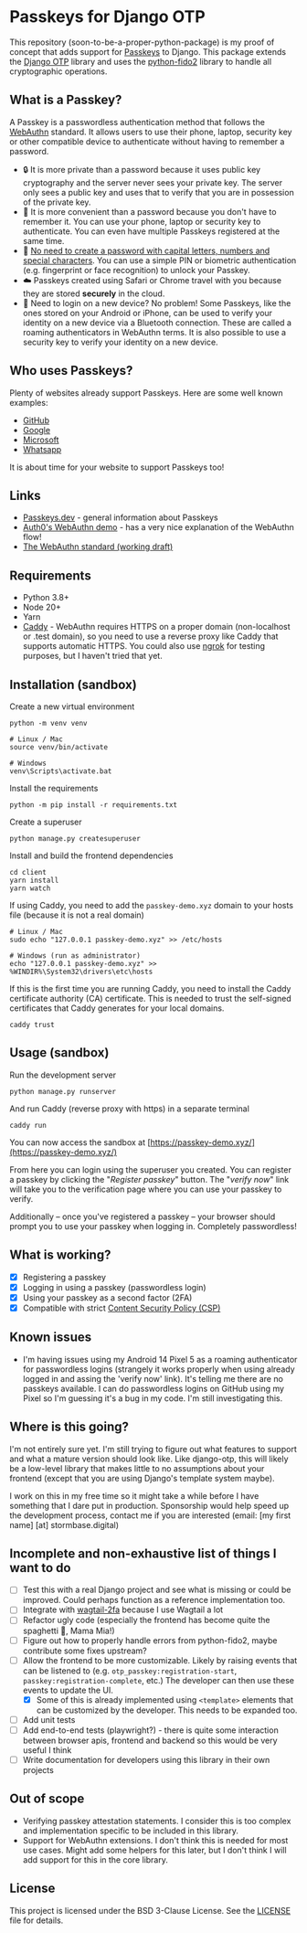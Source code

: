 # Passkeys for Django OTP

This repository (soon-to-be-a-proper-python-package) is my proof of concept that adds support for [Passkeys](https://passkeys.dev/) to Django. This package extends the [Django OTP](https://github.com/django-otp/django-otp) library and uses the [python-fido2](https://github.com/Yubico/python-fido2/) library to handle all cryptographic operations.

## What is a Passkey?

A Passkey is a passwordless authentication method that follows the [WebAuthn](https://www.w3.org/TR/webauthn-3/) standard. It allows users to use their phone, laptop, security key or other compatible device to authenticate without having to remember a password.

- 🔒 It is more private than a password because it uses public key cryptography and the server never sees your private key. The server only sees a public key and uses that to verify that you are in possession of the private key.
- 🤖 It is more convenient than a password because you don't have to remember it. You can use your phone, laptop or security key to authenticate. You can even have multiple Passkeys registered at the same time.
- 🎉 [No need to create a password with capital letters, numbers and special characters](https://neal.fun/password-game/). You can use a simple PIN or biometric authentication (e.g. fingerprint or face recognition) to unlock your Passkey.
- ☁️ Passkeys created using Safari or Chrome travel with you because they are stored **securely** in the cloud.
- 📱 Need to login on a new device? No problem! Some Passkeys, like the ones stored on your Android or iPhone, can be used to verify your identity on a new device via a Bluetooth connection. These are called a roaming authenticators in WebAuthn terms. It is also possible to use a security key to verify your identity on a new device.

## Who uses Passkeys?

Plenty of websites already support Passkeys. Here are some well known examples:

- [GitHub](https://docs.github.com/en/authentication/authenticating-with-a-passkey/signing-in-with-a-passkey)
- [Google](https://support.google.com/accounts/answer/13548313?hl=en)
- [Microsoft](https://support.microsoft.com/en-us/account-billing/set-up-a-security-key-as-your-verification-method-2911cacd-efa5-4593-ae22-e09ae14c6698)
- [Whatsapp](https://www.threads.net/@wcathcart/post/Cyd27d7pex8)

It is about time for your website to support Passkeys too!

## Links

- [Passkeys.dev](https://passkeys.dev/) - general information about Passkeys
- [Auth0's WebAuthn demo](https://webauthn.me/) - has a very nice explanation of the WebAuthn flow!
- [The WebAuthn standard (working draft)](https://www.w3.org/TR/webauthn-3/)

## Requirements

- Python 3.8+
- Node 20+
- Yarn
- [Caddy](https://github.com/caddyserver/caddy) - WebAuthn requires HTTPS on a proper domain (non-localhost or .test domain), so you need to use a reverse proxy like Caddy that supports automatic HTTPS. You could also use [ngrok](https://ngrok.com/) for testing purposes, but I haven't tried that yet.

## Installation (sandbox)

Create a new virtual environment

    python -m venv venv

    # Linux / Mac
    source venv/bin/activate

    # Windows
    venv\Scripts\activate.bat

Install the requirements

    python -m pip install -r requirements.txt

Create a superuser

    python manage.py createsuperuser

Install and build the frontend dependencies

    cd client
    yarn install
    yarn watch

If using Caddy, you need to add the `passkey-demo.xyz` domain to your hosts file (because it is not a real domain)

    # Linux / Mac
    sudo echo "127.0.0.1 passkey-demo.xyz" >> /etc/hosts

    # Windows (run as administrator)
    echo "127.0.0.1 passkey-demo.xyz" >> %WINDIR%\System32\drivers\etc\hosts

If this is the first time you are running Caddy, you need to install the Caddy certificate authority (CA) certificate. This is needed to trust the self-signed certificates that Caddy generates for your local domains.

    caddy trust

## Usage (sandbox)

Run the development server

    python manage.py runserver

And run Caddy (reverse proxy with https) in a separate terminal

    caddy run

You can now access the sandbox at [https://passkey-demo.xyz/](https://passkey-demo.xyz/)

From here you can login using the superuser you created. You can register a passkey by clicking the "_Register passkey_" button. The "_verify now_" link will take you to the verification page where you can use your passkey to verify.

Additionally – once you've registered a passkey – your browser should prompt you to use your passkey when logging in. Completely passwordless!

## What is working?

- [x] Registering a passkey
- [x] Logging in using a passkey (passwordless login)
- [x] Using your passkey as a second factor (2FA)
- [x] Compatible with strict [Content Security Policy (CSP)](https://content-security-policy.com/)

## Known issues

- I'm having issues using my Android 14 Pixel 5 as a roaming authenticator for passwordless logins (strangely it works properly when using already logged in and assing the 'verify now' link). It's telling me there are no passkeys available. I can do passwordless logins on GitHub using my Pixel so I'm guessing it's a bug in my code. I'm still investigating this.

## Where is this going?

I'm not entirely sure yet. I'm still trying to figure out what features to support and what a mature version should look like. Like django-otp, this will likely be a low-level library that makes little to no assumptions about your frontend (except that you are using Django's template system maybe).

I work on this in my free time so it might take a while before I have something that I dare put in production. Sponsorship would help speed up the development process, contact me if you are interested (email: [my first name] [at] stormbase.digital)

## Incomplete and non-exhaustive list of things I want to do

- [ ] Test this with a real Django project and see what is missing or could be improved. Could perhaps function as a reference implementation too.
- [ ] Integrate with [wagtail-2fa](https://github.com/labd/wagtail-2fa) because I use Wagtail a lot
- [ ] Refactor ugly code (especially the frontend has become quite the spaghetti 🍝, Mama Mia!)
- [ ] Figure out how to properly handle errors from python-fido2, maybe contribute some fixes upstream?
- [ ] Allow the frontend to be more customizable. Likely by raising events that can be listened to (e.g. `otp_passkey:registration-start`, `passkey:registration-complete`, etc.) The developer can then use these events to update the UI.
  - [x] Some of this is already implemented using `<template>` elements that can be customized by the developer. This needs to be expanded too.
- [ ] Add unit tests
- [ ] Add end-to-end tests (playwright?) - there is quite some interaction between browser apis, frontend and backend so this would be very useful I think
- [ ] Write documentation for developers using this library in their own projects

## Out of scope

- Verifying passkey attestation statements. I consider this is too complex and implementation specific to be included in this library.
- Support for WebAuthn extensions. I don't think this is needed for most use cases. Might add some helpers for this later, but I don't think I will add support for this in the core library.

## License

This project is licensed under the BSD 3-Clause License. See the [LICENSE](LICENSE) file for details.
